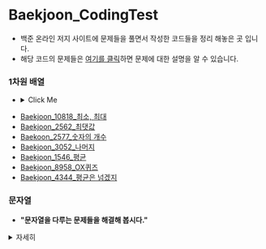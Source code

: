 # Baekjoon_CodingTest
- 백준 온라인 저지 사이트에 문제들을 풀면서 작성한 코드들을 정리 해놓은 곳 입니다.
- 해당 코드의 문제들은 [여기를 클릭](https://www.acmicpc.net/step)하면 문제에 대한 설명을 알 수 있습니다.
### 1차원 배열 
- <details><summary> Click Me </summary>

* [Baekjoon_10818_최소, 최대](https://github.com/gkcksrbs/Baekjoon_CodingTest/blob/master/src/1%EC%B0%A8%EC%9B%90%20%EB%B0%B0%EC%97%B4/Baekjoon_10818_%EC%B5%9C%EC%86%8C%2C%20%EC%B5%9C%EB%8C%80.py)
* [Baekjoon_2562_최댓값](https://github.com/gkcksrbs/Baekjoon_CodingTest/blob/master/src/1%EC%B0%A8%EC%9B%90%20%EB%B0%B0%EC%97%B4/Baekjoon_2562_%EC%B5%9C%EB%8C%93%EA%B0%92.py)
* [Baekoon_2577_숫자의 개수](https://github.com/gkcksrbs/Baekjoon_CodingTest/blob/master/src/1%EC%B0%A8%EC%9B%90%20%EB%B0%B0%EC%97%B4/Baekjoon_2577_%EC%88%AB%EC%9E%90%EC%9D%98%20%EA%B0%9C%EC%88%98.py)
* [Baekjoon_3052_나머지](https://github.com/gkcksrbs/Baekjoon_CodingTest/blob/master/src/1%EC%B0%A8%EC%9B%90%20%EB%B0%B0%EC%97%B4/Baekjoon_3052_%EB%82%98%EB%A8%B8%EC%A7%80.py)
* [Baekjoon_1546_평균](https://github.com/gkcksrbs/Baekjoon_CodingTest/blob/master/src/1%EC%B0%A8%EC%9B%90%20%EB%B0%B0%EC%97%B4/Baekjoon_1546_%ED%8F%89%EA%B7%A0.py)
* [Baekjoon_8958_OX퀴즈](https://github.com/gkcksrbs/Baekjoon_CodingTest/blob/master/src/1%EC%B0%A8%EC%9B%90%20%EB%B0%B0%EC%97%B4/Baekjoon_8958_OX%ED%80%B4%EC%A6%88.py)
* [Baekjoon_4344_평균은 넘겠지](https://github.com/gkcksrbs/Baekjoon_CodingTest/blob/master/src/1%EC%B0%A8%EC%9B%90%20%EB%B0%B0%EC%97%B4/Baekjoon_4344_%ED%8F%89%EA%B7%A0%EC%9D%80%20%EB%84%98%EA%B2%A0%EC%A7%80.py)

</details>

### 문자열
- **"문자열을 다루는 문제들을 해결해 봅시다."**
<details><summary> 자세히 </summary>

ㅎㅇ
</details>